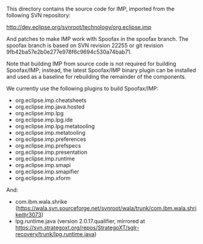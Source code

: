 This directory contains the source code for IMP, imported from the following SVN repository:

  http://dev.eclipse.org/svnroot/technology/org.eclipse.imp
  
And patches to make IMP work with Spoofax in the spoofax branch. The spoofax branch is based 
on SVN revision 22255 or git revision 9fb42ba57e2b0e277e978f6c9694c530a74bab71.

Note that building IMP from source code is not required for building Spoofax/IMP;
instead, the latest Spoofax/IMP binary plugin can be installed and used as a
baseline for rebuilding the remainder of the components.

We currently use the following plugins to build Spoofax/IMP:

- org.eclipse.imp.cheatsheets
- org.eclipse.imp.java.hosted
- org.eclipse.imp.lpg
- org.eclipse.imp.lpg.ide
- org.eclipse.imp.lpg.metatooling
- org.eclipse.imp.metatooling
- org.eclipse.imp.preferences
- org.eclipse.imp.prefspecs
- org.eclipse.imp.presentation
- org.eclipse.imp.runtime
- org.eclipse.imp.smapi
- org.eclipse.imp.smapifier
- org.eclipse.imp.xform

And:
- com.ibm.wala.shrike (https://wala.svn.sourceforge.net/svnroot/wala/trunk/com.ibm.wala.shrike@r3073)
- lpg.runtime.java (version 2.0.17.qualifier, mirrored at https://svn.strategoxt.org/repos/StrategoXT/sglr-recovery/trunk/lpg.runtime.java)
